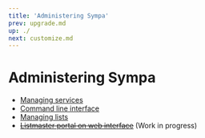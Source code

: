 ```yaml
---
title: 'Administering Sympa'
prev: upgrade.md
up: ./
next: customize.md
---
```


Administering Sympa
===================

  - [Managing services](admin/services.md)
  - [Command line interface](admin/cli.md)
  - [Managing lists](admin/list.md)
  - ~~[Listmaster portal on web interface](admin/serveradmin.md)~~
    (Work in progress)

